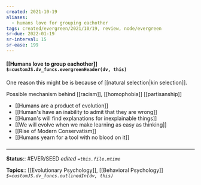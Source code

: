 ```yaml
---
created: 2021-10-19
aliases:
  - humans love for grouping eachother
tags: created/evergreen/2021/10/19, review, node/evergreen
sr-due: 2022-01-19
sr-interval: 15
sr-ease: 199
---
```


#### [[Humans love to group eachother]] `$=customJS.dv_funcs.evergreenHeader(dv, this)`

One reason this might be is because of [[natural selection|kin selection]].

Possible mechanism behind [[racism]], [[homophobia]] [[partisanship]]
- [[Humans are a product of evolution]]
- [[Human's have an inability to admit that they are wrong]]
- [[Human's will find explanations for inexplainable things]]
- [[We will evolve when we make learning as easy as thinking]]
- [[Rise of Modern Conservatism]]
- [[Humans yearn for a tool with no blood on it]]
### <hr class="footnote"/>

**Status**:: #EVER/SEED
*edited `=this.file.mtime`*

**Topics**:: [[Evolutionary Psychology]], [[Behavioral Psychology]]
*`$=customJS.dv_funcs.outlinedIn(dv, this)`*


